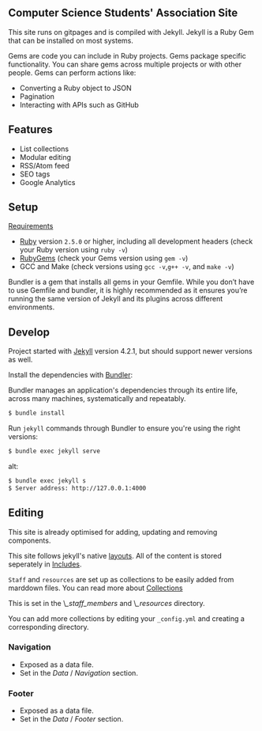 ## Computer Science Students' Association Site

This site runs on gitpages and is compiled with Jekyll.
Jekyll is a Ruby Gem that can be installed on most systems.

Gems are code you can include in Ruby projects. Gems package specific functionality. You can share gems across multiple projects or with other people.
Gems can perform actions like:
* Converting a Ruby object to JSON
* Pagination
* Interacting with APIs such as GitHub


## Features

* List collections
* Modular editing
* RSS/Atom feed
* SEO tags
* Google Analytics

## Setup

[Requirements](https://jekyllrb.com/docs/installation/#requirements)
* [Ruby](https://www.ruby-lang.org/en/downloads/) version `2.5.0` or higher, including all development headers (check your Ruby version using `ruby -v`)
* [RubyGems](https://rubygems.org/pages/download) (check your Gems version using `gem -v`)
* GCC and Make (check versions using `gcc -v`,`g++ -v`, and `make -v`)


Bundler is a gem that installs all gems in your Gemfile.
While you don’t have to use Gemfile and bundler, it is highly recommended as it ensures you’re running the same version of Jekyll and its plugins across different environments.

## Develop

Project started with [Jekyll](https://jekyllrb.com/) version 4.2.1, but should support newer versions as well.


Install the dependencies with [Bundler](http://bundler.io/):

Bundler manages an application's dependencies through its entire life, across many machines, systematically and repeatably.


~~~bash
$ bundle install
~~~

Run `jekyll` commands through Bundler to ensure you're using the right versions:

~~~bash
$ bundle exec jekyll serve
~~~

alt:

~~~bash
$ bundle exec jekyll s
$ Server address: http://127.0.0.1:4000
~~~


## Editing

This site is already optimised for adding, updating and removing components.

This site follows jekyll's native [layouts](https://jekyllrb.com/docs/layouts/).
All of the content is stored seperately in [Includes](https://jekyllrb.com/docs/includes/).

`Staff` and `resources` are set up as collections to be easily added from marddown files.
You can read more about [Collections](https://jekyllrb.com/docs/collections/)

This is set in the \\*_staff_members* and \\*_resources* directory.

You can add more collections by editing your `_config.yml` and creating a corresponding directory.

### Navigation

* Exposed as a data file.
* Set in the *Data* / *Navigation* section.

### Footer

* Exposed as a data file.
* Set in the *Data* / *Footer* section.